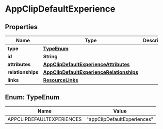 

# AppClipDefaultExperience


## Properties

| Name | Type | Description | Notes |
|------------ | ------------- | ------------- | -------------|
|**type** | [**TypeEnum**](#TypeEnum) |  |  |
|**id** | **String** |  |  |
|**attributes** | [**AppClipDefaultExperienceAttributes**](AppClipDefaultExperienceAttributes.md) |  |  [optional] |
|**relationships** | [**AppClipDefaultExperienceRelationships**](AppClipDefaultExperienceRelationships.md) |  |  [optional] |
|**links** | [**ResourceLinks**](ResourceLinks.md) |  |  [optional] |



## Enum: TypeEnum

| Name | Value |
|---- | -----|
| APPCLIPDEFAULTEXPERIENCES | &quot;appClipDefaultExperiences&quot; |



